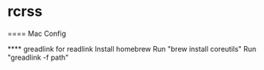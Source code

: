 rcrss
=====




==== Mac Config

**** greadlink for readlink
Install homebrew
Run "brew install coreutils"
Run "greadlink -f path"